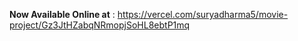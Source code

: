 **Now Available Online at** : 
https://vercel.com/suryadharma5/movie-project/Gz3JtHZabqNRmopjSoHL8ebtP1mq
